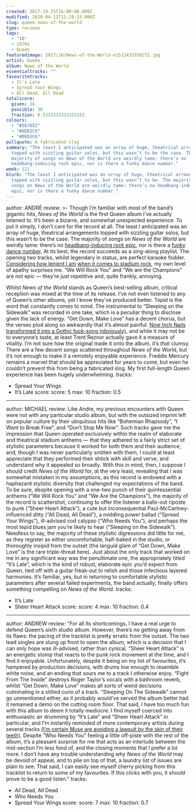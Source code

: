 ```yaml
---
created: 2017-10-25T16:00:08.000Z
modified: 2020-04-12T11:19:33.000Z
slug: queen-news-of-the-world
type: reviews
tags:
  - "16"
  - 1970s
  - Queen
featuredimage: 2017/10/News-of-the-World-e1512435358272.jpg
artist: Queen
album: News of the World
essentialtracks: ""
favouritetracks:
  - It's Late
  - Spread Your Wings
  - All Dead, All Dead
totalscore:
  given: 16
  possible: 30
  fraction: 0.5333333333333333
colours:
  - "#5b7852"
  - "#DED2C6"
  - "#DED2C6"
pullquote: A fabricated slog
summary: "The least I anticipated was an array of huge, theatrical arrangements
  topped with sizzling guitar solos, but this wasn’t to be the case. The
  majority of songs on News of the World are weirdly tame: there’s no
  headbang-inducing rock epic, nor is there a funky dance number."
week: 121
blurb: "The least I anticipated was an array of huge, theatrical arrangements
  topped with sizzling guitar solos, but this wasn’t to be. The majority of
  songs on News of the World are weirdly tame: there’s no headbang-inducing rock
  epic, nor is there a funky dance number."
---
```

author: ANDRÉ
review: >-
  Though I’m familiar with most of the band’s gigantic hits, *News of the World*
  is the first Queen album I’ve actually listened to. It’s been a bizarre, and
  somewhat unexpected experience. To put it simply, I don’t care for the record
  at all. The least I anticipated was an array of huge, theatrical arrangements
  topped with sizzling guitar solos, but this wasn’t to be the case. The
  majority of songs on *News of the World* are weirdly tame: there’s no
  [headbang-inducing rock epic](<https://www.youtube.com/watch?v=fJ9rUzIMcZQ>),
  nor is there a [funky dance
  number](<https://www.youtube.com/watch?v=rY0WxgSXdEE>). At its best, the
  record succeeds as a sing-along playlist. The opening two tracks, whilst
  legendary in status, are perfect karaoke fodder. [Considering how lenient I
  am](<https://audioxide.com/reviews/kings-of-leon-because-of-the-times/>) [when
  it comes to stadium
  rock](<https://audioxide.com/reviews/u2-the-joshua-tree/>), my own level of
  apathy surprises me. “We Will Rock You” and “We are the Champions” are not
  epic — they’re just repetitive and, quite frankly, annoying.

  Whilst *News of the World* stands as Queen’s best-selling album, critical reception was mixed at the time of its release. I’ve not even listened to any of Queen’s other albums, yet I know they’ve produced better. Tepid is the word that constantly comes to mind. The instrumental to “Sleeping on the Sidewalk” was recorded in one take, which is a peculiar thing to disclose given the lack of energy. “Get Down, Make Love” has a decent chorus, but the verses plod along so awkwardly that it’s almost painful. [Nine Inch Nails transformed it into a Gothic fuck-song (obviously)](<https://www.youtube.com/watch?v=-pB7LeVB8bw>), and while it may not be to everyone’s taste, at least Trent Reznor actually gave it a measure of vitality. I’m not sure how the original made it onto the album, it’s *that* clumsy. There are a few decent songs scattered throughout *News of the World*, but it’s not enough to make it a remotely enjoyable experience. Freddie Mercury remains a marvel that should be appreciated for years to come, but even he couldn’t prevent this from being a fabricated slog. My first full-length Queen experience has been hugely underwhelming.
tracks:
  - Spread Your Wings
  - ­­It’s Late
score:
  score: 5
  max: 10
  fraction: 0.5
---
author: MICHAEL
review: Like Andre, my previous encounters with Queen were not with any
  particular studio album, but with the outsized imprint left on popular culture
  by their ubiquitous hits like “Bohemian Rhapsody”, “I Want to Break Free”, and
  “Don’t Stop Me Now”. Such tracks gave me the impression that Queen operated
  exclusively within the realm of elaborate and theatrical stadium anthems —
  that they adhered to a fairly strict set of stylistic parameters because it
  worked for both them and their audience; and, though I was never particularly
  smitten with them, I could at least appreciate that they performed their
  shtick with skill and verve, and understand why it appealed so broadly. With
  this in mind, then, I suppose I should credit *News of the World* for, at the
  very least, revealing that I was somewhat mistaken in my assumptions, as this
  record is endowed with a haphazard stylistic diversity that challenged my
  expectations of the band. To be sure, despite opening with a one-two punch of
  their quintessential anthems (“We Will Rock You” and “We Are the Champions”),
  the majority of the record is scattershot, continuing to offer the listener a
  balls-out riposte to punk (“Sheer Heart Attack”), a cute but inconsequential
  Paul-McCartney-influenced ditty (“All Dead, All Dead”), a middling power
  ballad (“Spread Your Wings”), ill-advised cod calypso (“Who Needs You”), and
  perhaps the most tepid blues jam you’re likely to hear (“Sleeping on the
  Sidewalk”). Needless to say, the majority of these stylistic digressions did
  little for me, as they register as either uncomfortable, half-baked in the
  studio, or thoroughly insipid from the outset (the languid glam of “Get Down,
  Make Love” is the rare triple-threat here). Just about the only track that
  worked on me in any significant way was the penultimate one, the appropriately
  titled “It’s Late”, which is the kind of robust, elaborate epic you’d expect
  from Queen, tied off with a guitar freak-out to relish and those infectious
  layered harmonies. It’s familiar, yes, but in returning to comfortable
  stylistic parameters after several failed experiments, the band actually,
  finally offers something compelling on *News of the World*.
tracks:
  - It’s Late
  - ­­Sheer Heart Attack
score:
  score: 4
  max: 10
  fraction: 0.4
---
author: ANDREW
review: "For all its shortcomings, I have a real urge to defend Queen’s sixth
  studio album. However, there’s no getting away from its flaws: the pacing of
  the tracklist is pretty erratic from the outset. The two lead singles are
  slung up front to open the album, which is a decision that I can only hope was
  ill-advised, rather than cynical. “Sheer Heart Attack” is an energetic stomp
  that reacts to the punk rock movement at the time, and I find it enjoyable.
  Unfortunately, despite it being on my list of favourites, it’s hampered by
  production decisions, with drums low enough to resemble white noise, and an
  ending that sours me to a track I otherwise enjoy. “Fight From The Inside”
  destroys Roger Taylor’s vocals with a bathroom reverb, whilst “Get Down, Make
  Love” makes all sorts of weird decisions culminating in a stilted curio of a
  track. “Sleeping On The Sidewalk” cannot go unmentioned either, as it probably
  would’ve served the album better had it remained a demo on the cutting room
  floor. That said, I have too much fun with this album to deem it totally
  mediocre. I find myself coerced into enthusiastic air drumming by “It’s Late”
  and “Sheer Heart Attack” in particular, and I’m instantly reminded of more
  contemporary artists during several tracks [(I’m certain Muse are avoiding a
  lawsuit by the skin of their
  teeth)](<https://audioxide.com/reviews/muse-drones/>). Despite “Who Needs You”
  feeling a little off-piste with the rest of the album, it’s a pleasant
  surprise for me that acts as an interlude between the mid-section I’m less
  fond of, and the closing moments that I prefer a lot more. I don’t have any
  trouble understanding why *News of the World* may be devoid of appeal, and to
  pile on top of that, a laundry list of issues are plain to see. That said, I
  can easily see myself cherry picking from this tracklist to return to some of
  my favourites. If this clicks with you, it should prove to be a good listen."
tracks:
  - All Dead, All Dead
  - ­­Who Needs You
  - ­­Spread Your Wings
score:
  score: 7
  max: 10
  fraction: 0.7
